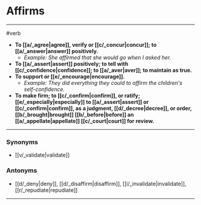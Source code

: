 # Affirms
---
#verb
- **To [[a/_agree|agree]], verify or [[c/_concur|concur]]; to [[a/_answer|answer]] positively.**
	- _Example: She affirmed that she would go when I asked her._
- **To [[a/_assert|assert]] positively; to tell with [[c/_confidence|confidence]]; to [[a/_aver|aver]]; to maintain as true.**
- **To support or [[e/_encourage|encourage]].**
	- _Example: They did everything they could to affirm the children's self-confidence._
- **To make firm; to [[c/_confirm|confirm]], or ratify; [[e/_especially|especially]] to [[a/_assert|assert]] or [[c/_confirm|confirm]], as a judgment, [[d/_decree|decree]], or order, [[b/_brought|brought]] [[b/_before|before]] an [[a/_appellate|appellate]] [[c/_court|court]] for review.**
---
### Synonyms
- [[v/_validate|validate]]
### Antonyms
- [[d/_deny|deny]], [[d/_disaffirm|disaffirm]], [[i/_invalidate|invalidate]], [[r/_repudiate|repudiate]]
---
